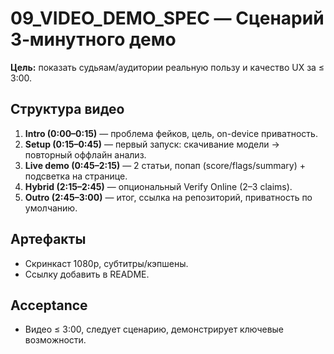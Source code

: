 # 09_VIDEO_DEMO_SPEC — Сценарий 3‑минутного демо

**Цель:** показать судьяам/аудитории реальную пользу и качество UX за ≤ 3:00.

## Структура видео
1) **Intro (0:00–0:15)** — проблема фейков, цель, on-device приватность.
2) **Setup (0:15–0:45)** — первый запуск: скачивание модели → повторный оффлайн анализ.
3) **Live demo (0:45–2:15)** — 2 статьи, попап (score/flags/summary) + подсветка на странице.
4) **Hybrid (2:15–2:45)** — опциональный Verify Online (2–3 claims).
5) **Outro (2:45–3:00)** — итог, ссылка на репозиторий, приватность по умолчанию.

## Артефакты
- Скринкаст 1080p, субтитры/кэпшены.
- Ссылку добавить в README.

## Acceptance
- Видео ≤ 3:00, следует сценарию, демонстрирует ключевые возможности.
